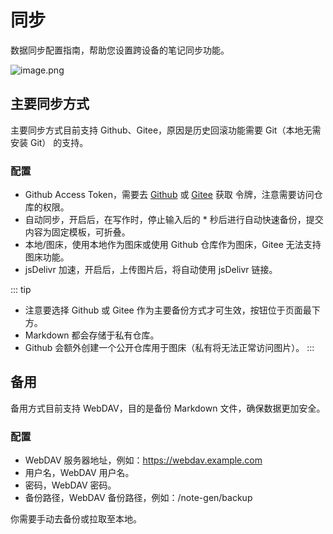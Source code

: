 # 同步

数据同步配置指南，帮助您设置跨设备的笔记同步功能。

![image.png](https://s2.loli.net/2025/06/06/e67y91fG2h4gsTO.png)

## 主要同步方式

主要同步方式目前支持 Github、Gitee，原因是历史回滚功能需要 Git（本地无需安装 Git） 的支持。

### 配置

- Github Access Token，需要去 [Github](https://github.com/settings/tokens/new) 或 [Gitee](https://gitee.com/profile/personal_access_tokens) 获取 令牌，注意需要访问仓库的权限。
- 自动同步，开启后，在写作时，停止输入后的 * 秒后进行自动快速备份，提交内容为固定模板，可折叠。
- 本地/图床，使用本地作为图床或使用 Github 仓库作为图床，Gitee 无法支持图床功能。
- jsDelivr 加速，开启后，上传图片后，将自动使用 jsDelivr 链接。

::: tip
- 注意要选择 Github 或 Gitee 作为主要备份方式才可生效，按钮位于页面最下方。
- Markdown 都会存储于私有仓库。
- Github 会额外创建一个公开仓库用于图床（私有将无法正常访问图片）。
:::

## 备用

备用方式目前支持 WebDAV，目的是备份 Markdown 文件，确保数据更加安全。

### 配置

- WebDAV 服务器地址，例如：https://webdav.example.com
- 用户名，WebDAV 用户名。
- 密码，WebDAV 密码。
- 备份路径，WebDAV 备份路径，例如：/note-gen/backup

你需要手动去备份或拉取至本地。